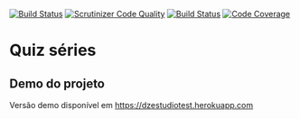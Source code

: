 [![Build Status](https://travis-ci.org/ombrodrigo/quiz-serie.svg?branch=master)](https://travis-ci.org/ombrodrigo/quiz-serie)
[![Scrutinizer Code Quality](https://scrutinizer-ci.com/g/ombrodrigo/quiz-serie/badges/quality-score.png?b=master)](https://scrutinizer-ci.com/g/ombrodrigo/quiz-serie/?branch=master)
[![Build Status](https://scrutinizer-ci.com/g/ombrodrigo/quiz-serie/badges/build.png?b=master)](https://scrutinizer-ci.com/g/ombrodrigo/quiz-serie/build-status/master)
[![Code Coverage](https://scrutinizer-ci.com/g/ombrodrigo/quiz-serie/badges/coverage.png?b=master)](https://scrutinizer-ci.com/g/ombrodrigo/quiz-serie/?branch=master)


# Quiz séries

## Demo do projeto
Versão demo disponível em https://dzestudiotest.herokuapp.com